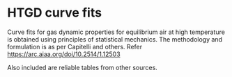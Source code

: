 # HTGD curve fits

Curve fits for gas dynamic properties for equilibrium air at high temperature is obtained using principles of statistical mechanics. The methodology and formulation is as per Capitelli and others. Refer https://arc.aiaa.org/doi/10.2514/1.12503 

Also included are reliable tables from other sources. 
